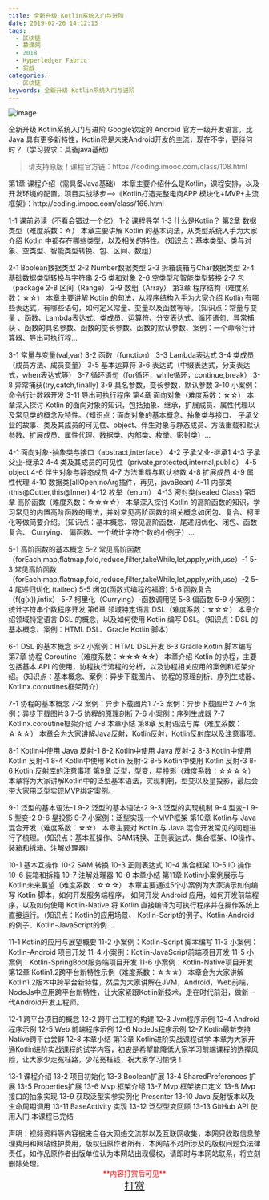 ```yaml
---
title: 全新升级 Kotlin系统入门与进阶
date: 2019-02-26 14:12:13
tags:
  - 区块链
  - 慕课网
  - 2018
  - Hyperledger Fabric
  - 实战
categories:
  - 区块链
keywords: 全新升级 Kotlin系统入门与进阶
---
```

![image](//szimg.mukewang.com/59313618000198ed05400300-360-202.jpg)

全新升级 Kotlin系统入门与进阶
Google钦定的 Android 官方一级开发语言，比Java 具有更多新特性，Kotlin将是未来Android开发的主流，现在不学，更待何时？（学习要求：具备java基础）

<!-- more -->
<blockquote class="blockquote-center">
请支持原版！课程官方链：https://coding.imooc.com/class/108.html</blockquote>
</blockquote>
第1章 课程介绍（需具备Java基础）
本章主要介绍什么是Kotlin，课程安排，以及开发环境的配置。项目实战移步-->《Kotlin打造完整电商APP 模块化+MVP+主流框架》：http://coding.imooc.com/class/166.html

 1-1 课前必读（不看会错过一个亿）
 1-2 课程导学
 1-3 什么是Kotlin？
第2章 数据类型（难度系数：☆）
本章主要讲解 Kotlin 的基本词法，从类型系统入手为大家介绍 Kotlin 中都存在哪些类型，以及相关的特性。（知识点：基本类型、类与对象、空类型、智能类型转换、包、区间、数组）

 2-1 Boolean数据类型
 2-2 Number数据类型
 2-3 拆箱装箱与Char数据类型
 2-4 基础数据类型转换与字符串
 2-5 类和对象
 2-6 空类型和智能类型转换
 2-7 包（package
 2-8 区间（Range）
 2-9 数组（Array）
第3章 程序结构（难度系数：☆☆）
本章主要讲解 Kotlin 的句法，从程序结构入手为大家介绍 Kotlin 有哪些表达式，有哪些语句，如何定义常量、变量以及函数等等。（知识点：常量与变量 、函数、Lambda表达式、类成员、运算符、分支表达式、循环语句、异常捕获 、函数的具名参数、函数的变长参数、函数的默认参数、案例：一个命令行计算器、导出可执行程...

 3-1 常量与变量(val,var)
 3-2 函数（function）
 3-3 Lambda表达式
 3-4 类成员（成员方法、成员变量）
 3-5 基本运算符
 3-6 表达式（中缀表达式，分支表达式，when表达式等）
 3-7 循环语句（for循环，while循环，continue,break）
 3-8 异常捕获(try,catch,finally)
 3-9 具名参数，变长参数，默认参数
 3-10 小案例：命令行计数器开发
 3-11 导出可执行程序
第4章 面向对象（难度系数：☆☆）
本章深入探讨 Kotlin 的面向对象的知识，包括抽象、继承，扩展成员、属性代理以及常见类的概念及特性。（知识点：面向对象的基本概念、抽象类与接口、 子承父业的故事、类及其成员的可见性、object、伴生对象与静态成员、方法重载和默认参数、扩展成员、属性代理、数据类、内部类、枚举、密封类）...

 4-1 面向对象-抽象类与接口（abstract,interface）
 4-2 子承父业-继承1
 4-3 子承父业-继承2
 4-4 类及其成员的可见性（private,protected,internal,public）
 4-5 object
 4-6 伴生对象与静态成员
 4-7 方法重载与默认参数
 4-8 扩展成员
 4-9 属性代理
 4-10 数据类(allOpen,noArg插件，再见，javaBean)
 4-11 内部类(this@Outter,this@Inner)
 4-12 枚举（enum）
 4-13 密封类(sealed Class)
第5章 高阶函数（难度系数：☆☆☆☆）
本章深入探讨 Kotlin 的高阶函数的知识，学习常见的内置高阶函数的用法，并对常见高阶函数的相关概念如闭包、复合、柯里化等做简要介绍。（知识点：基本概念、常见高阶函数、尾递归优化、闭包、函数复合、 Currying、 偏函数、一个统计字符个数的小例子）...

 5-1 高阶函数的基本概念
 5-2 常见高阶函数（forEach,map,flatmap,fold,reduce,filter,takeWhile,let,apply,with,use）-1
 5-3 常见高阶函数（forEach,map,flatmap,fold,reduce,filter,takeWhile,let,apply,with,use）-2
 5-4 尾递归优化 (tailrec)
 5-5 闭包(函数式编程的福音)
 5-6 函数复合（f(g(x)),infix）
 5-7 柯里化（Currying）-函数调用链
 5-8 偏函数
 5-9 小案例：统计字符串个数程序开发
第6章 领域特定语言 DSL（难度系数：☆☆☆）
本章介绍领域特定语言 DSL 的概念，以及如何使用 Kotlin 编写 DSL。（知识点：DSL 的基本概念、案例：HTML DSL、Gradle Kotlin 脚本）

 6-1 DSL 的基本概念
 6-2 小案例：HTML DSL开发
 6-3 Gradle Kotlin 脚本编写
第7章 协程 Coroutine（难度系数：☆☆☆☆☆）
本章介绍 Kotlin 的协程，主要包括基本 API 的使用，协程执行流程的分析，以及协程相关应用的案例和框架介绍。（知识点：基本概念、案例：异步下载图片、 协程的原理剖析、序列生成器、Kotlinx.coroutines框架简介）

 7-1 协程的基本概念
 7-2 案例：异步下载图片1
 7-3 案例：异步下载图片2
 7-4 案例：异步下载图片3
 7-5 协程的原理剖析
 7-6 小案例：序列生成器
 7-7 Kotlinx.coroutine框架介绍
 7-8 本章小结
第8章 反射语法与库（难度系数：☆☆☆）
本章会为大家讲解Java反射，Kotlin反射，Kotlin反射库以及注意事项。

 8-1 Kotlin中使用 Java 反射-1
 8-2 Kotlin中使用 Java 反射-2
 8-3 Kotlin中使用 Kotlin 反射-1
 8-4 Kotlin中使用 Kotlin 反射-2
 8-5 Kotlin中使用 Kotlin 反射-3
 8-6 Kotlin 反射库的注意事项
第9章 泛型，型变，星投影（难度系数：☆☆☆☆）
本章将为大家讲解Kotlin中的泛型基本语法，实现机制，型变以及星投影，最后会带大家用泛型实现MVP绑定案例。

 9-1 泛型的基本语法-1
 9-2 泛型的基本语法-2
 9-3 泛型的实现机制
 9-4 型变-1
 9-5 型变-2
 9-6 星投影
 9-7 小案例：泛型实现一个MVP框架
第10章 Kotlin与 Java 混合开发（难度系数：☆☆）
本章主要对 Kotlin 与 Java 混合开发常见的问题进行了梳理。（知识点：基本互操作、SAM转换、正则表达式、集合框架、IO操作、装箱和拆箱、注解处理器）

 10-1 基本互操作
 10-2 SAM 转换
 10-3 正则表达式
 10-4 集合框架
 10-5 IO 操作
 10-6 装箱和拆箱
 10-7 注解处理器
 10-8 本章小结
第11章 Kotlin小案例展示与Kotlin未来展望（难度系数：☆☆☆）
本章主要通过5个小案例为大家演示如何编写 Kotlin 脚本，如何开发服务端程序， 如何开发 Android 应用，如何开发前端程序，以及如何使用 Kotlin-Native 将 Kotlin 直接编译为可执行程序并在操作系统上直接运行。（知识点：Kotlin的应用场景、 Kotlin-Script的例子、Kotlin-Android的例子、Kotlin-JavaScript的例...

 11-1 Kotlin的应用与展望概要
 11-2 小案例：Kotlin-Script 脚本编写
 11-3 小案例：Kotlin-Android 项目开发
 11-4 小案例：Kotlin-JavaScript前端项目开发
 11-5 小案例：Kotlin-SpringBoot服务端项目开发
 11-6 小案例：Kotlin-Native项目开发
第12章 Kotlin1.2跨平台新特性示例（难度系数：☆☆☆）
本章会为大家讲解Kotlin1.2版本中跨平台新特性，然后为大家讲解在JVM，Android，Web前端，NodeJs中应用跨平台新特性，让大家紧跟Kotlin新技术，走在时代前沿，做新一代Android开发工程师。

 12-1 跨平台项目的概念
 12-2 跨平台工程的构建
 12-3 Jvm程序示例
 12-4 Android 程序示例
 12-5 Web 前端程序示例
 12-6 NodeJs程序示例
 12-7 Kotlin最新支持Native跨平台尝鲜
 12-8 本章小结
第13章 Kotlin进阶实战课程试学
本章为大家开通Kotlin进阶实战课程的试学内容，初衷是希望能降低大家学习前端课程的选择风险，让大家少走冤枉路，少花冤枉钱，祝大家学习愉快！

 13-1 课程介绍
 13-2 项目初始化
 13-3 Boolean扩展
 13-4 SharedPreferences 扩展
 13-5 Properties扩展
 13-6 Mvp 框架介绍
 13-7 Mvp 框架接口定义
 13-8 Mvp 接口的抽象实现
 13-9 获取泛型实参实例化 Presenter
 13-10 Java 反射版本以及生命周期调用
 13-11 BaseActivity 实现
 13-12 泛型型变回顾
 13-13 GitHub API 使用入门
本课程已完结

<div class="post-copyright">
    <div class="post-copyright__author">
      <span class="post-copyright-meta">声明：视频资料等内容据来自各大网络交流群以及互联网收集，本网只收取信息整理费用和网站维护费用，版权归原作者所有，本网站不对所涉及的版权问题负法律责任，如作品原作者出版单位认为本网站出现侵权，请即时与本网站联系，将立刻删除处理。 </span>
      <span style="color: red;display: block;text-align: center;">**内容打赏后可见**</span> 
      <span style="color:red;display: block;text-align: center;font-size: 20px;"><a href="http://t.cn/EfWKwz3">打赏</a></span>
    </div>
</div>
            
